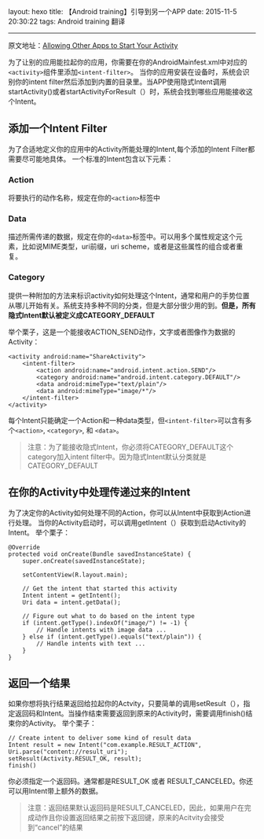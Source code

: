 layout: hexo
title: 【Android training】引导到另一个APP
date: 2015-11-5 20:30:22
tags: Android training 翻译

---

原文地址：[Allowing Other Apps to Start Your Activity](http://developer.android.com/training/basics/intents/filters.html)

为了让别的应用能拉起你的应用，你需要在你的AndroidMainfest.xml中对应的`<activity>`组件里添加`<intent-filter>`。
当你的应用安装在设备时，系统会识别你的intent filter然后添加到内置的目录里。当APP使用隐式Intent调用startActivity()或者startActivityForResult（）时，系统会找到哪些应用能接收这个Intent。

## 添加一个Intent Filter

为了合适地定义你的应用中的Activity所能处理的Intent,每个添加的Intent Filter都需要尽可能地具体。
一个标准的Intent包含以下元素：

### Action
将要执行的动作名称，规定在你的`<action>`标签中
### Data
描述所需传递的数据，规定在你的`<data>`标签中。可以用多个属性规定这个元素，比如说MIME类型，uri前缀，uri scheme，或者是这些属性的组合或者重复。
### Category
提供一种附加的方法来标识activity如何处理这个Intent，通常和用户的手势位置从哪儿开始有关。系统支持多种不同的分类，但是大部分很少用的到。**但是，所有隐式Intent默认被定义成CATEGORY_DEFAULT**

举个栗子，这是一个能接收ACTION_SEND动作，文字或者图像作为数据的Activity：
```
<activity android:name="ShareActivity">
    <intent-filter>
        <action android:name="android.intent.action.SEND"/>
        <category android:name="android.intent.category.DEFAULT"/>
        <data android:mimeType="text/plain"/>
        <data android:mimeType="image/*"/>
    </intent-filter>
</activity>
```
每个Intent只能确定一个Action和一种data类型，但`<intent-filter>`可以含有多个`<action>`, `<category>`, 和 `<data>`。

> 注意：为了能接收隐式Intent，你必须将CATEGORY_DEFAULT这个category加入intent filter中。因为隐式Intent默认分类就是CATEGORY_DEFAULT

## 在你的Activity中处理传递过来的Intent

为了决定你的Activity如何处理不同的Action，你可以从Intent中获取到Action进行处理。
当你的Activity启动时，可以调用getIntent（）获取到启动Activity的Intent。
举个栗子：
```
@Override
protected void onCreate(Bundle savedInstanceState) {
    super.onCreate(savedInstanceState);

    setContentView(R.layout.main);

    // Get the intent that started this activity
    Intent intent = getIntent();
    Uri data = intent.getData();

    // Figure out what to do based on the intent type
    if (intent.getType().indexOf("image/") != -1) {
        // Handle intents with image data ...
    } else if (intent.getType().equals("text/plain")) {
        // Handle intents with text ...
    }
}
```

## 返回一个结果
如果你想将执行结果返回给拉起你的Actvity，只要简单的调用setResult（），指定返回码和Intent。当操作结束需要返回到原来的Activity时，需要调用finish()结束你的Activity。
举个栗子：
```
// Create intent to deliver some kind of result data
Intent result = new Intent("com.example.RESULT_ACTION", Uri.parse("content://result_uri");
setResult(Activity.RESULT_OK, result);
finish()
```
你必须指定一个返回码。通常都是RESULT_OK 或者 RESULT_CANCELED。你还可以用Intent带上额外的数据。

>注意：返回结果默认返回码是RESULT_CANCELED，因此，如果用户在完成动作且你设置返回结果之前按下返回键，原来的Acitvity会接受到“cancel”的结果




